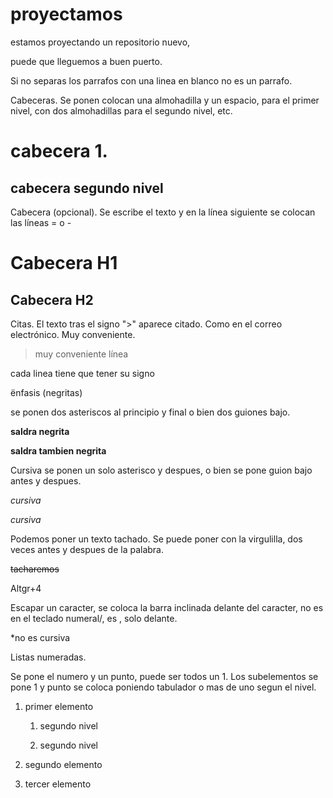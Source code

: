 # proyectamos
estamos proyectando un repositorio nuevo,

puede que lleguemos a buen puerto.

Si no separas los parrafos con una linea en blanco no es un parrafo.

Cabeceras. Se ponen colocan una almohadilla y un espacio, para el primer nivel, con dos almohadillas para el segundo nivel, etc.

# cabecera 1.

## cabecera segundo nivel

Cabecera (opcional). Se escribe el texto y en la línea siguiente se colocan las líneas = o -

Cabecera H1
===========

Cabecera H2
-----------

Citas. El texto tras el signo ">" aparece citado. Como en el correo electrónico. Muy conveniente.
>muy conveniente
>línea

cada linea tiene que tener su signo

ënfasis (negritas)

se ponen dos asteriscos al principio y final o bien dos guiones bajo.

**saldra negrita**

__saldra tambien negrita__

Cursiva se ponen un solo asterisco y despues, o bien se pone guion bajo antes y despues.

_cursiva_


*cursiva*

Podemos poner un texto tachado. Se puede poner con la virgulilla, dos veces antes y despues de la palabra.

~~tacharemos~~

Altgr+4

Escapar un caracter, se coloca la barra inclinada delante del caracter, no es en el teclado numeral/, es \, solo delante.

\*no es cursiva

Listas numeradas.

Se pone el numero y un punto, puede ser todos un 1. Los subelementos se pone 1 y punto se coloca poniendo tabulador o mas de uno segun el nivel.

1. primer elemento

    1. segundo nivel
  
    1. segundo nivel

1. segundo elemento

1. tercer elemento




